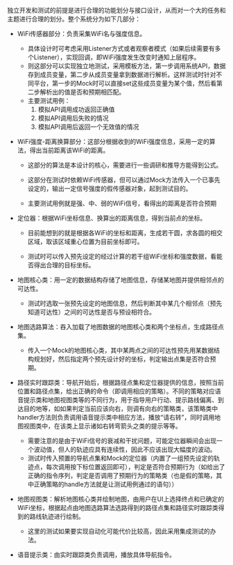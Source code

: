 独立开发和测试的前提是进行合理的功能划分与接口设计，从而对一个大的任务和主题进行合理的划分。整个系统分为如下几部分：

+ WiFi传感器部分：负责采集WiFi名与强度信息。

  + 具体设计时可考虑采用Listener方式或者观察者模式（如果后续需要有多个Listener），实现回调，即WiFi强度发生改变时通知上层程序。
  + 则这部分可以实现独立地测试，采用模板方法，第一步调用系统API，数据存到成员变量，第二步从成员变量拿到数据进行解析。这样测试时针对不同平台，第一步的Mock时可以直接set这些成员变量为某个值，然后看第二步解析出的值是否和预期相匹配。
  + 主要测试用例：
    1. 模拟API调用成功返回正确值
    2. 模拟API调用后失败的情况
    3. 模拟API调用后返回一个无效值的情况

+ WiFi强度-距离换算部分：这部分根据收到的WiFi强度信息，采用一定的算法，得出当前距离该WiFi的距离。

  + 这部分的算法是本设计的核心，需要进行一些调研和推导方能得到公式。


  + 这部分在测试时依赖WiFi传感器，但可以通过Mock方法传入一个已事先设定的，输出一定信号强度的假传感器对象，起到测试目的。
  + 主要测试用例就是强、中、弱的WiFi信号，看得出的距离是否符合预期

+ 定位器：根据WiFi坐标信息、换算出的距离信息，得到当前点的坐标。

  + 目前能想到的就是根据各WiFi的坐标和距离，生成若干圆，求各圆的相交区域，取该区域重心位置为目前坐标即可。


  + 测试时可以传入预先设定的经过计算的若干组WiFi坐标和强度数据，看能否得出合理的目标坐标。

+ 地图核心类：用一定的数据结构存储了地图信息，存储某地图并提供相邻点的可达性。

  + 测试时选取一张预先设定的地图信息，然后判断其中某几个相邻点（预先知道可达性）之间的可达性是否与预设相符合。

+ 地图选路算法：吞入加载了地图数据的地图核心类和两个坐标点，生成路径点集。

  + 传入一个Mock的地图核心类，其中某两点之间的可达性预先用某数据结构规划好，然后指定两个预先设计好的坐标，判定输出点集是否符合预期。

+ 路径实时跟踪类：导航开始后，根据路径点集和定位器提供的信息，按照当前位置和路径点集，给出正确的命令（即调用相应的策略）。不同的策略对应语音提示类和地图视图类等的不同行为，用于指导用户行动、提示路线偏离、到达目的地等，如如果判定当前应该向右，则调有向右的策略类，该策略类中handler方法则负责调用语音提示类中相应方法，播放“请右转”，同时调用地图视图类中，在该类上显示诸如右转弯箭头之类的提示等等。

  + 需要注意的是由于WiFi信号的衰减和干扰问题，可能定位器瞬间会出现一个波动值，但人的轨迹应具有连续性，因此不应该出现大幅度的波动。
  + 测试时传入预置的导航点集和Mock的定位器（内置了一组预先设定的轨迹点，每次调用按下标位置返回即可），判定是否符合预期行为（如给出了正确的指令序列，判定是否调用了预期行为的策略类（也是假的策略，其中正确策略的handle方法就是让测试用例通过的语句））

+ 地图视图类：解析地图核心类并绘制地图，由用户在UI上选择终点和已确定的WiFi坐标，根据起点由地图选路算法选路得到的路径点集和路径实时跟踪类得到的路线轨迹进行绘制。

  + 这里的测试如果要实现自动化可能代价比较高，因此采用集成测试的办法。

+ 语音提示类：由实时跟踪类负责调用，播放具体导航指令。
